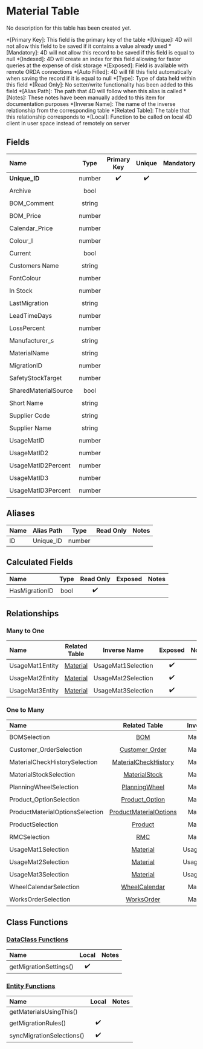 ﻿# Material Table
No description for this table has been created yet.

*[Primary Key]: This field is the primary key of the table
*[Unique]: 4D will not allow this field to be saved if it contains a value already used
*[Mandatory]: 4D will not allow this record to be saved if this field is equal to null
*[Indexed]: 4D will create an index for this field allowing for faster queries at the expense of disk storage
*[Exposed]: Field is available with remote ORDA connections
*[Auto Filled]: 4D will fill this field automatically when saving the record if it is equal to null
*[Type]: Type of data held within this field
*[Read Only]: No setter/write functionality has been added to this field
*[Alias Path]: The path that 4D will follow when this alias is called
*[Notes]: These notes have been manually added to this item for documentation purposes
*[Inverse Name]: The name of the inverse relationship from the corresponding table
*[Related Table]: The table that this relationship corresponds to
*[Local]: Function to be called on local 4D client in user space instead of remotely on server
## Fields

|Name|Type|Primary Key|Unique|Mandatory|Indexed|Exposed|Auto Filled|Notes|
|:---|:---:|:---:|:---:|:---:|:---:|:---:|:---:|:---:|
|**Unique_ID**|number|✔️|✔️||✔️|✔️|✔️||
|Archive|bool||||✔️|✔️|||
|BOM_Comment|string|||||✔️|||
|BOM_Price|number|||||✔️|||
|Calendar_Price|number|||||✔️|||
|Colour_l|number|||||✔️|||
|Current|bool||||✔️|✔️|||
|Customers Name|string||||✔️|✔️|||
|FontColour|number|||||✔️|||
|In Stock|number|||||✔️|||
|LastMigration|string|||||✔️|||
|LeadTimeDays|number|||||✔️|||
|LossPercent|number|||||✔️|||
|Manufacturer_s|string|||||✔️|||
|MaterialName|string||||✔️|✔️|||
|MigrationID|number||||✔️|✔️|||
|SafetyStockTarget|number|||||✔️|||
|SharedMaterialSource|bool|||||✔️|||
|Short Name|string|||||✔️|||
|Supplier Code|string|||||✔️|||
|Supplier Name|string|||||✔️|||
|UsageMatID|number||||✔️|✔️|||
|UsageMatID2|number||||✔️|✔️|||
|UsageMatID2Percent|number|||||✔️|||
|UsageMatID3|number||||✔️|✔️|||
|UsageMatID3Percent|number|||||✔️|||

## Aliases

|Name|Alias Path|Type|Read Only|Notes|
|:---|:---:|:---:|:---:|:---:|
|ID|Unique_ID|number|||

## Calculated Fields

|Name|Type|Read Only|Exposed|Notes|
|:---|:---:|:---:|:---:|:---:|
|HasMigrationID|bool|✔️|||

## Relationships
### Many to One

|Name|Related Table|Inverse Name|Exposed|Notes|
|:---|:---:|:---:|:---:|:---:|
|UsageMat1Entity|[Material](Material.md)|UsageMat1Selection|✔️||
|UsageMat2Entity|[Material](Material.md)|UsageMat2Selection|✔️||
|UsageMat3Entity|[Material](Material.md)|UsageMat3Selection|✔️||

### One to Many

|Name|Related Table|Inverse Name|Exposed|Notes|
|:---|:---:|:---:|:---:|:---:|
|BOMSelection|[BOM](BOM.md)|MaterialEntity|✔️||
|Customer_OrderSelection|[Customer_Order](Customer_Order.md)|MaterialEntity|✔️||
|MaterialCheckHistorySelection|[MaterialCheckHistory](MaterialCheckHistory.md)|MaterialEntity|✔️||
|MaterialStockSelection|[MaterialStock](MaterialStock.md)|MaterialEntity|✔️||
|PlanningWheelSelection|[PlanningWheel](PlanningWheel.md)|MaterialEntity|✔️||
|Product_OptionSelection|[Product_Option](Product_Option.md)|MaterialEntity|✔️||
|ProductMaterialOptionsSelection|[ProductMaterialOptions](ProductMaterialOptions.md)|MaterialEntity|✔️||
|ProductSelection|[Product](Product.md)|MaterialEntity|✔️||
|RMCSelection|[RMC](RMC.md)|MaterialEntity|✔️||
|UsageMat1Selection|[Material](Material.md)|UsageMat1Entity|✔️||
|UsageMat2Selection|[Material](Material.md)|UsageMat2Entity|✔️||
|UsageMat3Selection|[Material](Material.md)|UsageMat3Entity|✔️||
|WheelCalendarSelection|[WheelCalendar](WheelCalendar.md)|MaterialEntity|✔️||
|WorksOrderSelection|[WorksOrder](WorksOrder.md)|MaterialEntity|✔️||

## Class Functions

### [DataClass Functions](https://github.com/synthotec/SynthoTec-4D/blob/main/Project/Sources/Classes/Material.4dm)

|Name|Local|Notes|
|:---|:---:|:---:|
|getMigrationSettings()|✔️||

### [Entity Functions](https://github.com/synthotec/SynthoTec-4D/blob/main/Project/Sources/Classes/MaterialEntity.4dm)

|Name|Local|Notes|
|:---|:---:|:---:|
|getMaterialsUsingThis()|||
|getMigrationRules()|✔️||
|syncMigrationSelections()|✔️||